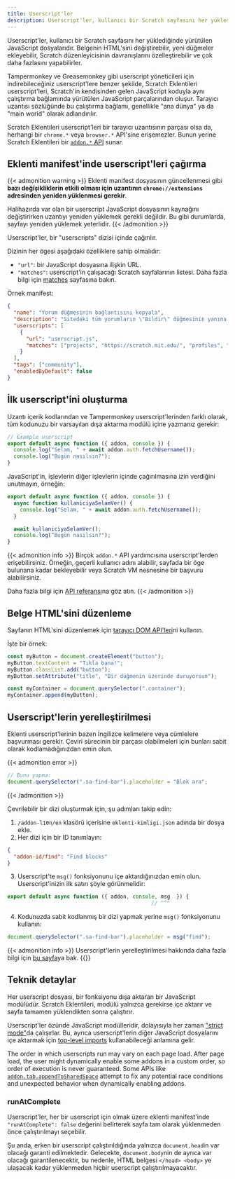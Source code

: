 ```yaml
---
title: Userscript'ler
description: Userscript'ler, kullanıcı bir Scratch sayfasını her yüklediğinde yürütülen JavaScript dosyalarıdır. Belgenin HTML'sini değiştirebilir, yeni düğmeler ekleyebilir, Scratch düzenleyicisinin davranışlarını özelleştirebilir ve çok daha fazlasını yapabilirler.
---
```


Userscript'ler, kullanıcı bir Scratch sayfasını her yüklediğinde yürütülen JavaScript dosyalarıdır. Belgenin HTML'sini değiştirebilir, yeni düğmeler ekleyebilir, Scratch düzenleyicisinin davranışlarını özelleştirebilir ve çok daha fazlasını yapabilirler.

Tampermonkey ve Greasemonkey gibi userscript yöneticileri için indirebileceğiniz userscript'lere benzer şekilde, Scratch Eklentileri userscript'leri, Scratch'in kendisinden gelen JavaScript koduyla aynı çalıştırma bağlamında yürütülen JavaScript parçalarından oluşur. Tarayıcı uzantısı sözlüğünde bu çalıştırma bağlamı, genellikle "ana dünya" ya da "main world" olarak adlandırılır.

Scratch Eklentileri userscript'leri bir tarayıcı uzantısının parçası olsa da, herhangi bir `chrome.*` veya `browser.*` API'sine erişemezler. Bunun yerine Scratch Eklentileri bir [`addon.*` API](/docs/reference/addon-api/) sunar.


## Eklenti manifest'inde userscript'leri çağırma

{{< admonition warning >}}
Eklenti manifest dosyasının güncellenmesi gibi **bazı değişikliklerin etkili olması için uzantının `chrome://extensions` adresinden yeniden yüklenmesi gerekir**.

Halihazırda var olan bir userscript JavaScript dosyasının kaynağını değiştirirken uzantıyı yeniden yüklemek gerekli değildir. Bu gibi durumlarda, sayfayı yeniden yüklemek yeterlidir.
{{< /admonition >}}

Userscript'ler, bir "userscripts" dizisi içinde çağırılır.

Dizinin her ögesi aşağıdaki özelliklere sahip olmalıdır:
- `"url"`: bir JavaScript dosyasına ilişkin URL.
- `"matches"`: userscript'in çalışacağı Scratch sayfalarının listesi. Daha fazla bilgi için [matches](/docs/reference/addon-manifest/#matches) sayfasına bakın.

Örnek manifest:
```json
{
  "name": "Yorum düğmesinin bağlantısını kopyala",
  "description": "Sitedeki tüm yorumların \"Bildir\" düğmesinin yanına bir \"Bağlantıyı Kopyala\" düğmesi ekler.",
  "userscripts": [
    {
      "url": "userscript.js",
      "matches": ["projects", "https://scratch.mit.edu/", "profiles", "studios"]
    }
  ],
  "tags": ["community"],
  "enabledByDefault": false
}
```

## İlk userscript'ini oluşturma

Uzantı içerik kodlarından ve Tampermonkey userscript'lerinden farklı olarak, tüm kodunuzu bir varsayılan dışa aktarma modülü içine yazmanız gerekir:
```js
// Example userscript
export default async function ({ addon, console }) {
  console.log("Selam, " + await addon.auth.fetchUsername());
  console.log("Bugün nasılsın?");
}
```

JavaScript'in, işlevlerin diğer işlevlerin içinde çağırılmasına izin verdiğini unutmayın, örneğin:
```js
export default async function ({ addon, console }) {
  async function kullaniciyaSelamVer() {
    console.log("Selam, " + await addon.auth.fetchUsername());
  }

  await kullaniciyaSelamVer();
  console.log("Bugün nasılsın?");
}
```

{{< admonition info >}}
Birçok `addon.*` API yardımcısına userscript'lerden erişebilirsiniz. Örneğin, geçerli kullanıcı adını alabilir, sayfada bir öge bulunana kadar bekleyebilir veya Scratch VM nesnesine bir başvuru alabilirsiniz.

Daha fazla bilgi için [API referansı](/docs/reference/addon-api/)na göz atın.
{{< /admonition >}}


## Belge HTML'sini düzenleme

Sayfanın HTML'sini düzenlemek için [tarayıcı DOM API'leri](https://developer.mozilla.org/en-US/docs/Web/API/HTML_DOM_API)ni kullanın.

İşte bir örnek:
```js
const myButton = document.createElement("button");
myButton.textContent = "Tıkla bana!";
myButton.classList.add("button");
myButton.setAttribute("title", "Bir düğmenin üzerinde duruyorsun");

const myContainer = document.querySelector(".container");
myContainer.append(myButton);
```

## Userscript'lerin yerelleştirilmesi

Eklenti userscript'lerinin bazen İngilizce kelimelere veya cümlelere başvurması gerekir. Çeviri sürecinin bir parçası olabilmeleri için bunları sabit olarak kodlamadığınızdan emin olun.

{{< admonition error >}}
```js
// Bunu yapma:
document.querySelector(".sa-find-bar").placeholder = "Blok ara";
```
{{< /admonition >}}

Çevrilebilir bir dizi oluşturmak için, şu adımları takip edin:
1. `/addon-l10n/en` klasörü içerisine `eklenti-kimligi.json` adında bir dosya ekle.
2. Her dizi için bir ID tanımlayın:
```json
{
  "addon-id/find": "Find blocks"
}
```
3. Userscript'te `msg()` fonksiyonunu içe aktardığınızdan emin olun. Userscript'inizin ilk satırı şöyle görünmelidir:
```js
export default async function ({ addon, console, msg  }) {
                                              // ^^^
```
4. Kodunuzda sabit kodlanmış bir dizi yapmak yerine `msg()` fonksiyonunu kullanın:
```js
document.querySelector(".sa-find-bar").placeholder = msg("find");
```

{{< admonition info >}}
Userscript'lerin yerelleştirilmesi hakkında daha fazla bilgi için [bu sayfa](/docs/localization/localizing-addons/)ya bak.
{{</admonition >}}


## Teknik detaylar

Her userscript dosyası, bir fonksiyonu dışa aktaran bir JavaScript modülüdür. Scratch Eklentileri, modülü yalnızca gerekirse içe aktarır ve sayfa tamamen yüklendikten sonra çalıştırır.

Userscript'ler özünde JavaScript modülleridir, dolayısıyla her zaman ["strict mode"](https://developer.mozilla.org/en-US/docs/Web/JavaScript/Reference/Strict_mode)da çalışırlar. Bu, ayrıca userscript'lerin diğer JavaScript dosyalarını içe aktarmak için [top-level imports](https://developer.mozilla.org/en-US/docs/Web/JavaScript/Reference/Statements/import) kullanabileceği anlamına gelir.

The order in which userscripts run may vary on each page load. After page load, the user might dynamically enable some addons in a custom order, so order of execution is never guaranteed. Some APIs like [`addon.tab.appendToSharedSpace`](/docs/reference/addon-api/addon.tab/addon.tab.appendtosharedspace/) attempt to fix any potential race conditions and unexpected behavior when dynamically enabling addons.

### runAtComplete

Userscript'ler, her bir userscript için olmak üzere eklenti manifest'inde `"runAtComplete": false` değerini belirterek sayfa tam olarak yüklenmeden önce çalıştırılmayı seçebilir.

Şu anda, erken bir userscript çalıştırıldığında yalnızca `document.head`in var olacağı garanti edilmektedir. Gelecekte, `document.body`nin de ayrıca var olacağı garantilenecektir, bu nedenle, HTML belgesi `</head> <body>` ye ulaşacak kadar yüklenmeden hiçbir userscript çalıştırılmayacaktır.
